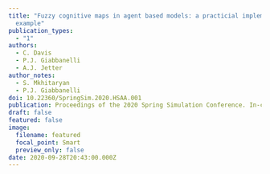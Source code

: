 ```yaml
---
title: "Fuzzy cognitive maps in agent based models: a practicial implementation
  example"
publication_types:
  - "1"
authors:
  - C. Davis
  - P.J. Giabbanelli
  - A.J. Jetter
author_notes:
  - S. Mkhitaryan
  - P.J. Giabbanelli
doi: 10.22360/SpringSim.2020.HSAA.001
publication: Proceedings of the 2020 Spring Simulation Conference. In-cooperation ACM/IEEE.
draft: false
featured: false
image:
  filename: featured
  focal_point: Smart
  preview_only: false
date: 2020-09-28T20:43:00.000Z
---
```

